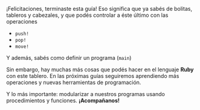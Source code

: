 ¡Felicitaciones, terminaste esta guía! Eso significa que ya sabés de bolitas, tableros y cabezales, y que podés controlar a éste último con las operaciones

 * `push!`
 * `pop!`
 * `move!`

Y además, sabés como definir un programa (`main`)

Sin embargo, hay muchas más cosas que podés hacer en el lenguaje **Ruby** con este tablero. En las próximas guías seguiremos aprendiendo más operaciones y nuevas herramientas de programación.

Y lo más importante: modularizar a nuestros programas usando procedimientos y funciones. **¡Acompañanos!**
